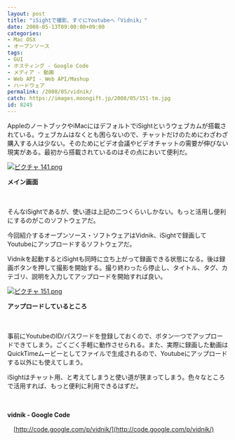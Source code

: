 ```yaml
---
layout: post
title: "iSightで撮影、すぐにYoutubeへ「Vidnik」"
date: 2008-05-13T09:00:00+09:00
categories:
- Mac OSX
- オープンソース
tags: 
- GUI
- ホスティング - Google Code
- メディア - 動画
- Web API - Web API/Mashup
- ハードウェア
permalink: /2008/05/vidnik/
catch: https://images.moongift.jp/2008/05/151-tm.jpg
id: 8245
---
```

AppleのノートブックやiMacにはデフォルトでiSightというウェブカムが搭載されている。ウェブカムはなくとも困らないので、チャットだけのためにわざわざ購入する人は少ない。そのためにビデオ会議やビデオチャットの需要が伸びない現実がある。最初から搭載されているのはその点において便利だ。

  

[![ピクチャ 141.png](https://images.moongift.jp/2008/05/141-tm.jpg)](https://images.moongift.jp/2008/05/1411.jpg)  
  
**メイン画面**

  

　

  

そんなiSightであるが、使い道は上記の二つくらいしかない。もっと活用し便利にするのがこのソフトウェアだ。

  

今回紹介するオープンソース・ソフトウェアはVidnik、iSightで録画してYoutubeにアップロードするソフトウェアだ。

  
  
<!--more-->  

Vidnikを起動するとiSightも同時に立ち上がって録画できる状態になる。後は録画ボタンを押して撮影を開始する。撮り終わったら停止し、タイトル、タグ、カテゴリ、説明を入力してアップロードを開始すれば良い。

  

[![ピクチャ 151.png](https://images.moongift.jp/2008/05/151-tm.jpg)](https://images.moongift.jp/2008/05/1511.jpg)  
  
**アップロードしているところ**

  

　

  

事前にYoutubeのID/パスワードを登録しておくので、ボタン一つでアップロードできてしまう。ごくごく手軽に動作させられる。また、実際に録画した動画はQuickTimeムービーとしてファイルで生成されるので、Youtubeにアップロードする以外にも使えてしまう。

  

iSightはチャット用、と考えてしまうと使い道が狭まってしまう。色々なところで活用すれば、もっと便利に利用できるはずだ。

  

　

  

**vidnik - Google Code**  
  
　[http://code.google.com/p/vidnik/](http://code.google.com/p/vidnik/)

  
